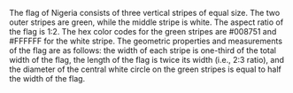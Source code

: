The flag of Nigeria consists of three vertical stripes of equal size. The two outer stripes are green, while the middle stripe is white. The aspect ratio of the flag is 1:2. The hex color codes for the green stripes are #008751 and #FFFFFF for the white stripe. The geometric properties and measurements of the flag are as follows: the width of each stripe is one-third of the total width of the flag, the length of the flag is twice its width (i.e., 2:3 ratio), and the diameter of the central white circle on the green stripes is equal to half the width of the flag.